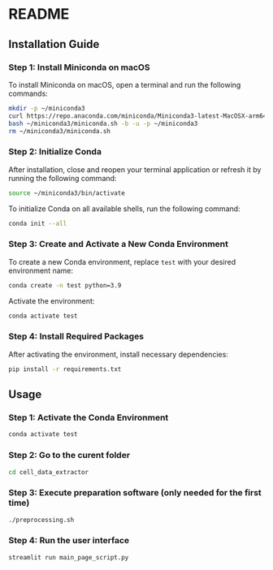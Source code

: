 # README

## Installation Guide

### Step 1: Install Miniconda on macOS

To install Miniconda on macOS, open a terminal and run the following commands:

```sh
mkdir -p ~/miniconda3
curl https://repo.anaconda.com/miniconda/Miniconda3-latest-MacOSX-arm64.sh -o ~/miniconda3/miniconda.sh
bash ~/miniconda3/miniconda.sh -b -u -p ~/miniconda3
rm ~/miniconda3/miniconda.sh
```

### Step 2: Initialize Conda

After installation, close and reopen your terminal application or refresh it by running the following command:

```sh
source ~/miniconda3/bin/activate
```

To initialize Conda on all available shells, run the following command:

```sh
conda init --all
```

### Step 3: Create and Activate a New Conda Environment

To create a new Conda environment, replace `test` with your desired environment name:

```sh
conda create -n test python=3.9
```

Activate the environment:

```sh
conda activate test
```

### Step 4: Install Required Packages

After activating the environment, install necessary dependencies:

```sh
pip install -r requirements.txt
```

## Usage

### Step 1: Activate the Conda Environment
```sh
conda activate test
```

### Step 2: Go to the curent folder
```sh
cd cell_data_extractor
```

### Step 3: Execute preparation software (only needed for the first time)
```sh
./preprocessing.sh
```

### Step 4: Run the user interface
```sh
streamlit run main_page_script.py 
```
